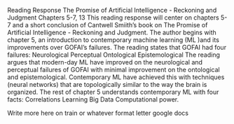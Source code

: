 Reading Response
The Promise of Artificial Intelligence - Reckoning and Judgment Chapters 5-7, 13
	This reading response will center on chapters 5-7 and a short conclusion of Cantwell Smiith’s book on The Promise of Artificial Intelligence - Reckoning and Judgment. The author begins with chapter 5, an introduction to contemporary machine learning (ML )and its improvements over GOFAI’s failures. The reading states that GOFAI had four failures: 
Neurological
Perceptual
Ontological
Epistemological
The reading argues that modern-day ML have improved on the neurological and perceptual failures of GOFAI with minimal improvement on the ontological and epistemological. Contemporary  ML have achieved this with techniques (neural networks) that are topologically similar to the way the brain is organized. The rest of chapter 5 understands contemporary ML with four facts: 
Correlations
Learning
Big Data
Computational power.

Write more here on train or whatever format letter google docs
